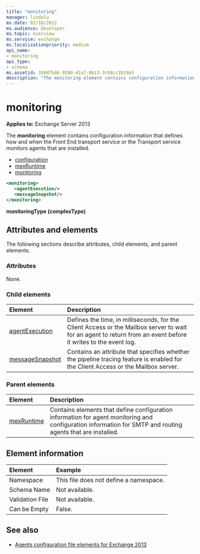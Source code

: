 ```yaml
---
title: "monitoring"
manager: lindalu
ms.date: 03/10/2022
ms.audience: Developer
ms.topic: overview
ms.service: exchange
ms.localizationpriority: medium
api_name:
- monitoring
api_type:
- schema
ms.assetid: 350d7b46-9260-41a7-8613-3cb8cc1b29a5
description: "The monitoring element contains configuration information that defines how and when the Front End transport service or the Transport service monitors agents that are installed."
---
```


# monitoring
  
**Applies to:** Exchange Server 2013
  
The **monitoring** element contains configuration information that defines how and when the Front End transport service or the Transport service monitors agents that are installed. 
  
- [configuration](configuration.md)  
- [mexRuntime](mexruntime.md)  
- [monitoring](monitoring.md)
  
```XML
<monitoring>
   <agentExecution/>
   <messageSnapshot/>
</monitoring>
```

**monitoringType (complexType)**

## Attributes and elements

The following sections describe attributes, child elements, and parent elements.
  
### Attributes

None.
  
### Child elements

|**Element**|**Description**|
|:-----|:-----|
|[agentExecution](agentexecution.md) <br/> |Defines the time, in milliseconds, for the Client Access or the Mailbox server to wait for an agent to return from an event before it writes to the event log.  <br/> |
|[messageSnapshot](messagesnapshot.md) <br/> |Contains an attribute that specifies whether the pipeline tracing feature is enabled for the Client Access or the Mailbox server.  <br/> |
   
### Parent elements

|**Element**|**Description**|
|:-----|:-----|
|[mexRuntime](mexruntime.md) <br/> |Contains elements that define configuration information for agent monitoring and configuration information for SMTP and routing agents that are installed.  <br/> |
   
## Element information

|**Element** |**Example** |
|:-----|:-----|
|Namespace  <br/> |This file does not define a namespace.  <br/> |
|Schema Name  <br/> |Not available.  <br/> |
|Validation File  <br/> |Not available.  <br/> |
|Can be Empty  <br/> |False.  <br/> |
   
## See also

- [Agents configuration file elements for Exchange 2013](agents-configuration-file-elements-for-exchange-2013.md)
